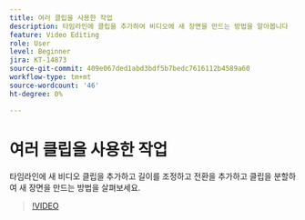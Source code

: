 ```yaml
---
title: 여러 클립을 사용한 작업
description: 타임라인에 클립을 추가하여 비디오에 새 장면을 만드는 방법을 알아봅니다
feature: Video Editing
role: User
level: Beginner
jira: KT-14873
source-git-commit: 409e067ded1abd3bdf5b7bedc7616112b4589a60
workflow-type: tm+mt
source-wordcount: '46'
ht-degree: 0%

---
```


# 여러 클립을 사용한 작업

타임라인에 새 비디오 클립을 추가하고 길이를 조정하고 전환을 추가하고 클립을 분할하여 새 장면을 만드는 방법을 살펴보세요.

>[!VIDEO](https://video.tv.adobe.com/v/3427091?quality=12&learn=on&hidetitle=true)

